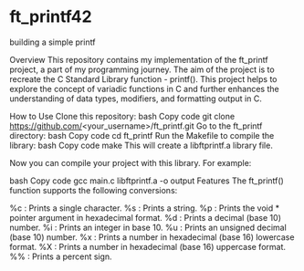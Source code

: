 # ft_printf42
building a simple printf

Overview
This repository contains my implementation of the ft_printf project, a part of my programming journey. The aim of the project is to recreate the C Standard Library function - printf(). This project helps to explore the concept of variadic functions in C and further enhances the understanding of data types, modifiers, and formatting output in C.

How to Use
Clone this repository:
bash
Copy code
git clone https://github.com/<your_username>/ft_printf.git
Go to the ft_printf directory:
bash
Copy code
cd ft_printf
Run the Makefile to compile the library:
bash
Copy code
make
This will create a libftprintf.a library file.

Now you can compile your project with this library.
For example:

bash
Copy code
gcc main.c libftprintf.a -o output
Features
The ft_printf() function supports the following conversions:

%c : Prints a single character.
%s : Prints a string.
%p : Prints the void * pointer argument in hexadecimal format.
%d : Prints a decimal (base 10) number.
%i : Prints an integer in base 10.
%u : Prints an unsigned decimal (base 10) number.
%x : Prints a number in hexadecimal (base 16) lowercase format.
%X : Prints a number in hexadecimal (base 16) uppercase format.
%% : Prints a percent sign.
